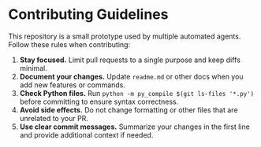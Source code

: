 # Contributing Guidelines

This repository is a small prototype used by multiple automated agents.
Follow these rules when contributing:

1. **Stay focused.** Limit pull requests to a single purpose and keep
diffs minimal.
2. **Document your changes.** Update `readme.md` or other docs when you
   add new features or commands.
3. **Check Python files.** Run `python -m py_compile $(git ls-files '*.py')`
   before committing to ensure syntax correctness.
4. **Avoid side effects.** Do not change formatting or other files that
   are unrelated to your PR.
5. **Use clear commit messages.** Summarize your changes in the first
   line and provide additional context if needed.
